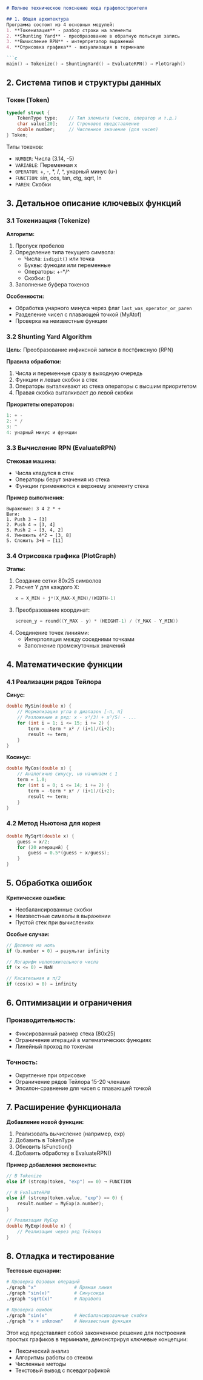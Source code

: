 ```markdown
# Полное техническое пояснение кода графопостроителя

## 1. Общая архитектура
Программа состоит из 4 основных модулей:
1. **Токенизация** - разбор строки на элементы
2. **Shunting Yard** - преобразование в обратную польскую запись
3. **Вычисление RPN** - интерпретатор выражений
4. **Отрисовка графика** - визуализация в терминале

```c
main() → Tokenize() → ShuntingYard() → EvaluateRPN() → PlotGraph()
```

## 2. Система типов и структуры данных

### Токен (Token)
```c
typedef struct {
    TokenType type;    // Тип элемента (число, оператор и т.д.)
    char value[20];    // Строковое представление
    double number;     // Численное значение (для чисел)
} Token;
```
Типы токенов:
- `NUMBER`: Числа (3.14, -5)
- `VARIABLE`: Переменная x
- `OPERATOR`: +, -, *, /, ^, унарный минус (u-)
- `FUNCTION`: sin, cos, tan, ctg, sqrt, ln
- `PAREN`: Скобки

## 3. Детальное описание ключевых функций

### 3.1 Токенизация (Tokenize)
**Алгоритм:**
1. Пропуск пробелов
2. Определение типа текущего символа:
   - Числа: `isdigit()` или точка
   - Буквы: функции или переменные
   - Операторы: +-*/^
   - Скобки: ()
3. Заполнение буфера токенов

**Особенности:**
- Обработка унарного минуса через флаг `last_was_operator_or_paren`
- Разделение чисел с плавающей точкой (MyAtof)
- Проверка на неизвестные функции

### 3.2 Shunting Yard Algorithm
**Цель:** Преобразование инфиксной записи в постфиксную (RPN)

**Правила обработки:**
1. Числа и переменные сразу в выходную очередь
2. Функции и левые скобки в стек
3. Операторы выталкивают из стека операторы с высшим приоритетом
4. Правая скобка выталкивает до левой скобки

**Приоритеты операторов:**
```c
1: + -
2: * /
3: ^ 
4: унарный минус и функции
```

### 3.3 Вычисление RPN (EvaluateRPN)
**Стековая машина:**
- Числа кладутся в стек
- Операторы берут значения из стека
- Функции применяются к верхнему элементу стека

**Пример выполнения:**
```
Выражение: 3 4 2 * +
Шаги:
1. Push 3 → [3]
2. Push 4 → [3, 4]
3. Push 2 → [3, 4, 2]
4. Умножить 4*2 → [3, 8]
5. Сложить 3+8 → [11]
```

### 3.4 Отрисовка графика (PlotGraph)
**Этапы:**
1. Создание сетки 80x25 символов
2. Расчет Y для каждого X:
   ```c
   x = X_MIN + j*(X_MAX-X_MIN)/(WIDTH-1)
   ```
3. Преобразование координат:
   ```c
   screen_y = round((Y_MAX - y) * (HEIGHT-1) / (Y_MAX - Y_MIN))
   ```
4. Соединение точек линиями:
   - Интерполяция между соседними точками
   - Заполнение промежуточных значений

## 4. Математические функции

### 4.1 Реализации рядов Тейлора
**Синус:**
```c
double MySin(double x) {
    // Нормализация угла в диапазон [-π, π]
    // Разложение в ряд: x - x³/3! + x⁵/5! - ...
    for (int i = 1; i <= 15; i += 2) {
        term = -term * x² / (i+1)/(i+2);
        result += term;
    }
}
```

**Косинус:**
```c
double MyCos(double x) {
    // Аналогично синусу, но начинаем с 1
    term = 1.0;
    for (int i = 0; i <= 14; i += 2) {
        term = -term * x² / (i+1)/(i+2);
        result += term;
    }
}
```

### 4.2 Метод Ньютона для корня
```c
double MySqrt(double x) {
    guess = x/2;
    for (20 итераций) {
        guess = 0.5*(guess + x/guess);
    }
}
```

## 5. Обработка ошибок
**Критические ошибки:**
- Несбалансированные скобки
- Неизвестные символы в выражении
- Пустой стек при вычислениях

**Особые случаи:**
```c
// Деление на ноль
if (b.number ≈ 0) → результат infinity

// Логарифм неположительного числа
if (x <= 0) → NaN

// Касательная в π/2
if (cos(x) ≈ 0) → infinity
```

## 6. Оптимизации и ограничения

### Производительность:
- Фиксированный размер стека (80x25)
- Ограничение итераций в математических функциях
- Линейный проход по токенам

### Точность:
- Округление при отрисовке
- Ограничение рядов Тейлора 15-20 членами
- Эпсилон-сравнение для чисел с плавающей точкой

## 7. Расширение функционала

**Добавление новой функции:**
1. Реализовать вычисление (например, exp)
2. Добавить в TokenType
3. Обновить IsFunction()
4. Добавить обработку в EvaluateRPN()

**Пример добавления экспоненты:**
```c
// В Tokenize
else if (strcmp(token, "exp") == 0) → FUNCTION

// В EvaluateRPN
else if (strcmp(token.value, "exp") == 0) {
    result.number = MyExp(a.number);
}

// Реализация MyExp
double MyExp(double x) {
    // Реализация через ряд Тейлора
}
```

## 8. Отладка и тестирование

**Тестовые сценарии:**
```bash
# Проверка базовых операций
./graph "x"              # Прямая линия
./graph "sin(x)"         # Синусоида
./graph "sqrt(x)"        # Парабола

# Проверка ошибок
./graph "sin(x"          # Несбалансированные скобки
./graph "x + unknown"    # Неизвестная функция
```

Этот код представляет собой законченное решение для построения простых графиков в терминале, демонстрируя ключевые концепции:
- Лексический анализ
- Алгоритмы работы со стеком
- Численные методы
- Текстовый вывод с псевдографикой
```
